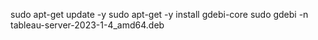sudo apt-get update -y
sudo apt-get -y install gdebi-core
sudo gdebi -n tableau-server-2023-1-4_amd64.deb
